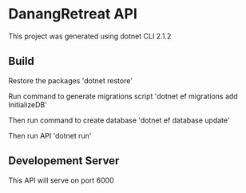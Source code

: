 # DanangRetreat API

This project was generated using dotnet CLI 2.1.2

## Build

Restore the packages
'dotnet restore'

Run command to generate migrations script
'dotnet ef migrations add InitializeDB'

Then run command to create database
'dotnet ef database update'

Then run API
'dotnet run'

## Developement Server

This API will serve on port 6000